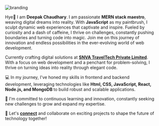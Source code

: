<img src="https://media.licdn.com/dms/image/D4D16AQGzVtkkSFxl7Q/profile-displaybackgroundimage-shrink_350_1400/0/1694867721748?e=1717632000&v=beta&t=fxaLpXIc8kdUZcckwiGZ-sI7HbRxD0zN-5j43pG37K8" alt="branding" />


Hye👋 I am <b>Deepak Chaudhary</b>. I am passionate <b>MERN stack maestro</b>, weaving digital dreams into reality. With <b>JavaScript</b> as my paintbrush, I sculpt dynamic web experiences that captivate and inspire. Fueled by curiosity and a dash of caffeine, I thrive on challenges, constantly pushing boundaries and turning code into magic. Join me on this journey of innovation and endless possibilities in the ever-evolving world of web development.

Currently crafting digital solutions at <a href="https://snva.com"><b>SNVA TravelTech Private Limited</b></a>. With a focus on web development and a penchant for problem-solving, I thrive on turning ideas into reality through elegant code.

💻 In my journey, I've honed my skills in frontend and backend development, leveraging technologies like <b>Html, CSS, JavaScript, React, Node.js, and MongoDB </b> to build robust and scalable applications.

🌟 I'm committed to continuous learning and innovation, constantly seeking new challenges to grow and expand my expertise.

🚀 Let's <a href="https://codewithdeepak.in"><b>connect</b></a> and collaborate on exciting projects to shape the future of technology together!
